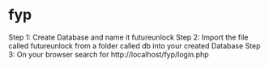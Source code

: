 # fyp
Step 1: Create Database and name it futureunlock
Step 2: Import the file called futureunlock from a folder called db into your created Database
Step 3: On your browser search for http://localhost/fyp/login.php
